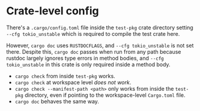 # Crate-level config

There's a `.cargo/config.toml` file inside the `test-pkg` crate directory
setting `--cfg tokio_unstable` which is required to compile the test crate here.

However, `cargo doc` uses `RUSTDOCFLAGS`, and `--cfg tokio_unstable` is not set there.
Despite this, `cargo doc` passes when run from any path because rustdoc largely ignores type errors
in method bodies, and `--cfg tokio_unstable` in this crate is only required inside a method body.

- `cargo check` from inside `test-pkg` works.
- `cargo check` at workspace level *does not work*.
- `cargo check --manifest-path <path>` only works from inside the `test-pkg` directory,
  even if pointing to the workspace-level `Cargo.toml` file.
- `cargo doc` behaves the same way.
